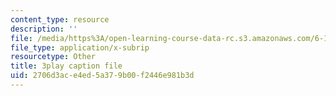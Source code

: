 ```yaml
---
content_type: resource
description: ''
file: /media/https%3A/open-learning-course-data-rc.s3.amazonaws.com/6-172-performance-engineering-of-software-systems-fall-2018/2706d3ace4ed5a379b00f2446e981b3d_mXkPCaZUXhg.vtt
file_type: application/x-subrip
resourcetype: Other
title: 3play caption file
uid: 2706d3ac-e4ed-5a37-9b00-f2446e981b3d
---
```

